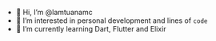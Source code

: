 - 👋 Hi, I’m @lamtuanamc
- 👀 I’m interested in personal development and lines of ```code```
- 🌱 I’m currently learning Dart, Flutter and Elixir


<!---
lamtuanamc/lamtuanamc is a ✨ special ✨ repository because its `README.md` (this file) appears on your GitHub profile.
You can click the Preview link to take a look at your changes.
--->
